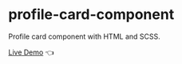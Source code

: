 # profile-card-component

Profile card component with HTML and SCSS.

[Live Demo](https://gracious-saha-2cb212.netlify.app/) :point_left:
